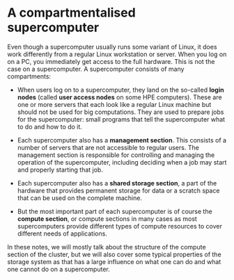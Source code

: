 # A compartmentalised supercomputer

Even though a supercomputer usually runs some variant of Linux, it does work differently
from a regular Linux workstation or server. When you log on on a PC, you immediately get
access to the full hardware. This is not the case on a supercomputer. A supercomputer consists
of many compartments:

-   When users log on to a supercomputer, they land on the so-called **login nodes**
    (called **user access nodes** on some HPE computers). These are
    one or more servers that each look like a regular Linux machine but should not be used for
    big computations. They are used to prepare jobs for the supercomputer: small programs that
    tell the supercomputer what to do and how to do it.

-   Each supercomputer also has a **management section**. This consists of a number of servers that
    are not accessible to regular users. The management section is responsible for controlling and
    managing the operation of the supercomputer, including deciding when a job may start and properly
    starting that job.

-   Each supercomputer also has a **shared storage section**, a part of the hardware that provides permanent storage
    for data or a scratch space that can be used on the complete machine.

-   But the most important part of each supercomputer is of course the **compute section**, or compute sections
    in many cases as most supercomputers provide different types of compute resources to cover different needs
    of applications.

In these notes, we will mostly talk about the structure of the compute section of the cluster, but we will
also cover some typical properties of the storage system as that has a large influence on what one can do
and what one cannot do on a supercomputer.
